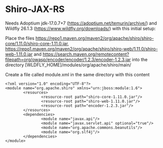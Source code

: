# Shiro-JAX-RS

Needs Adoptium jdk-17.0.7+7 (https://adoptium.net/temurin/archive/) and Wildfly 26.1.3 (https://www.wildfly.org/downloads/) with this initial setup:

Place the files https://repo1.maven.org/maven2/org/apache/shiro/shiro-core/1.11.0/shiro-core-1.11.0.jar, https://repo1.maven.org/maven2/org/apache/shiro/shiro-web/1.11.0/shiro-web-1.11.0.jar and https://search.maven.org/remotecontent?filepath=org/owasp/encoder/encoder/1.2.3/encoder-1.2.3.jar into the directory [WLDFLY_HOME]/modules/org/apache/shiro/main/

Create a file called module.xml in the same directory with this content
```
<?xml version="1.0" encoding="UTF-8"?>
<module name="org.apache.shiro" xmlns="urn:jboss:module:1.6">
        <resources>
                <resource-root path="shiro-core-1.11.0.jar"/>
                <resource-root path="shiro-web-1.11.0.jar"/>
                <resource-root path="encoder-1.2.3.jar"/>
        </resources>
        <dependencies>
                <module name="javax.api"/>
                <module name="javax.servlet.api" optional="true"/>
                <module name="org.apache.commons.beanutils"/>
                <module name="org.slf4j"/>
        </dependencies>
</module>
```
